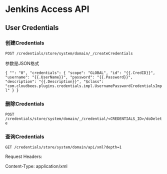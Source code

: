 # Jenkins Access API
## User Credentials
### 创建Credentials

`POST /credentials/store/system/domain/_/createCredentials`

参数是JSON格式

`
{
		"": "0",
		"credentials": {
		"scope": "GLOBAL",
		"id": "{{.CredID}}",
		"username": "{{.UserName}}",
		"password": "{{.Password}}",
		"description": "{{.Description}}",
		"$class": "com.cloudbees.plugins.credentials.impl.UsernamePasswordCredentialsImpl"
		}
}
`

### 删除Credentials

`POST /credentials/store/system/domain/_/credential/<CREDENTIALS_ID>/doDelete`


### 查询Credentials

`GET /credentials/store/system/domain/api/xml?depth=1`

Request Headers:

Content-Type: application/xml
